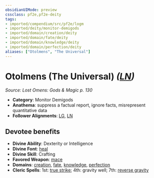 ```yaml
---
obsidianUIMode: preview
cssclass: pf2e,pf2e-deity
tags:
- imported/compendium/src/pf2e/logm
- imported/deity/monitor-demigods
- imported/domain/creation/deity
- imported/domain/fate/deity
- imported/domain/knowledge/deity
- imported/domain/perfection/deity
aliases: ["Otolmens", "The Universal"]
---
```

# Otolmens (The Universal) *([LN](lawful-neutral-b1.md))*  
*Source: Lost Omens: Gods & Magic p. 130*  

- **Category**: Monitor Demigods
- **Anathema**: suppress a factual report, ignore facts, misrepresent quantitative data
- **Follower Alignments**: [LG](lawful-goo-b1.md), [LN](lawful-neutral-b1.md)

## Devotee benefits

- **Divine Ability**: Dexterity or Intelligence
- **Divine Font**: [heal](../../spells/heal.md)
- **Divine Skill**: Crafting
- **Favored Weapon**: [mace](../../equipment/items/mace.md)
- **Domains**: [creation](../domains.md#Creation), [fate](../domains.md#Fate), [knowledge](../domains.md#Knowledge), [perfection](../domains.md#Perfection)
- **Cleric Spells**: 1st: [true strike](../../spells/true-strike.md); 4th: gravity well; 7th: [reverse gravity](../../spells/reverse-gravity.md)